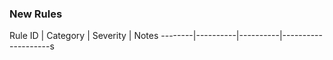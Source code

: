 ### New Rules

Rule ID | Category | Severity | Notes
--------|----------|----------|--------------------s